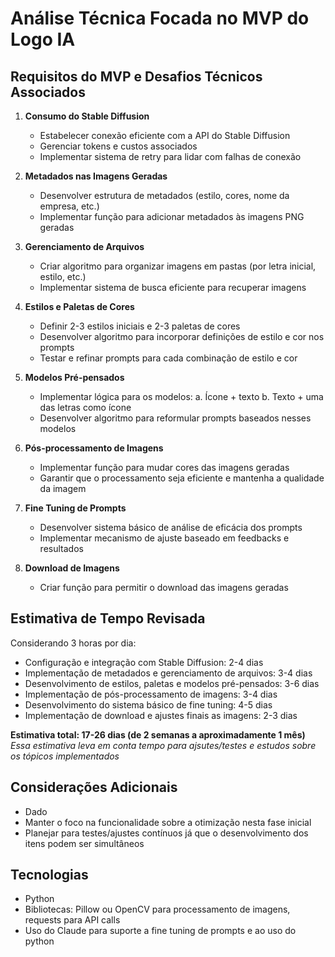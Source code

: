 # Análise Técnica Focada no MVP do Logo IA

## Requisitos do MVP e Desafios Técnicos Associados

1. **Consumo do Stable Diffusion**
   - Estabelecer conexão eficiente com a API do Stable Diffusion
   - Gerenciar tokens e custos associados
   - Implementar sistema de retry para lidar com falhas de conexão

2. **Metadados nas Imagens Geradas**
   - Desenvolver estrutura de metadados (estilo, cores, nome da empresa, etc.)
   - Implementar função para adicionar metadados às imagens PNG geradas

3. **Gerenciamento de Arquivos**
   - Criar algoritmo para organizar imagens em pastas (por letra inicial, estilo, etc.)
   - Implementar sistema de busca eficiente para recuperar imagens

4. **Estilos e Paletas de Cores**
   - Definir 2-3 estilos iniciais e 2-3 paletas de cores
   - Desenvolver algoritmo para incorporar definições de estilo e cor nos prompts
   - Testar e refinar prompts para cada combinação de estilo e cor

5. **Modelos Pré-pensados**
   - Implementar lógica para os modelos:
     a. Ícone + texto
     b. Texto + uma das letras como ícone
   - Desenvolver algoritmo para reformular prompts baseados nesses modelos

6. **Pós-processamento de Imagens**
   - Implementar função para mudar cores das imagens geradas
   - Garantir que o processamento seja eficiente e mantenha a qualidade da imagem

7. **Fine Tuning de Prompts**
   - Desenvolver sistema básico de análise de eficácia dos prompts
   - Implementar mecanismo de ajuste baseado em feedbacks e resultados

8. **Download de Imagens**
   - Criar função para permitir o download das imagens geradas

## Estimativa de Tempo Revisada

Considerando 3 horas por dia:

- Configuração e integração com Stable Diffusion: 2-4 dias
- Implementação de metadados e gerenciamento de arquivos: 3-4 dias
- Desenvolvimento de estilos, paletas e modelos pré-pensados: 3-6 dias
- Implementação de pós-processamento de imagens: 3-4 dias
- Desenvolvimento do sistema básico de fine tuning: 4-5 dias
- Implementação de download e ajustes finais as imagens: 2-3 dias

**Estimativa total: 17-26 dias (de 2 semanas a aproximadamente 1 mês)**
*Essa estimativa leva em conta tempo para ajsutes/testes e estudos sobre os tópicos implementados*

## Considerações Adicionais

- Dado
- Manter o foco na funcionalidade sobre a otimização nesta fase inicial
- Planejar para testes/ajustes contínuos já que o desenvolvimento dos itens podem ser simultâneos

## Tecnologias

- Python
- Bibliotecas: Pillow ou OpenCV para processamento de imagens, requests para API calls
- Uso do Claude para suporte a fine tuning de prompts e ao uso do python
